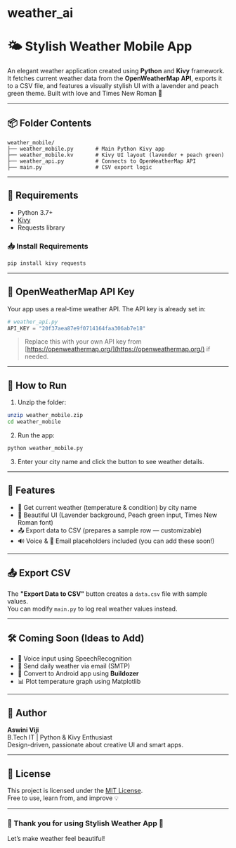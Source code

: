 # weather_ai
# 🌤️ Stylish Weather Mobile App

An elegant weather application created using **Python** and **Kivy** framework. It fetches current weather data from the **OpenWeatherMap API**, exports it to a CSV file, and features a visually stylish UI with a lavender and peach green theme. Built with love and Times New Roman 💜

---

## 📦 Folder Contents

```
weather_mobile/
├── weather_mobile.py       # Main Python Kivy app
├── weather_mobile.kv       # Kivy UI layout (lavender + peach green)
├── weather_api.py          # Connects to OpenWeatherMap API
├── main.py                 # CSV export logic
```

---

## 🧰 Requirements

- Python 3.7+
- [Kivy](https://kivy.org/)
- Requests library

### 📥 Install Requirements

```bash
pip install kivy requests
```

---

## 🔑 OpenWeatherMap API Key

Your app uses a real-time weather API. The API key is already set in:

```python
# weather_api.py
API_KEY = "20f37aea87e9f0714164faa306ab7e18"
```

> Replace this with your own API key from [https://openweathermap.org/](https://openweathermap.org/) if needed.

---

## 🚀 How to Run

1. Unzip the folder:

```bash
unzip weather_mobile.zip
cd weather_mobile
```

2. Run the app:

```bash
python weather_mobile.py
```

3. Enter your city name and click the button to see weather details.

---

## 🧾 Features

- 📍 Get current weather (temperature & condition) by city name
- 🎀 Beautiful UI (Lavender background, Peach green input, Times New Roman font)
- 📤 Export data to CSV (prepares a sample row — customizable)
- 🔊 Voice & 📧 Email placeholders included (you can add these soon!)

---

## 📤 Export CSV

The **"Export Data to CSV"** button creates a `data.csv` file with sample values.  
You can modify `main.py` to log real weather values instead.

---

## 🛠️ Coming Soon (Ideas to Add)

- 🎤 Voice input using SpeechRecognition
- 📧 Send daily weather via email (SMTP)
- 📱 Convert to Android app using **Buildozer**
- 📊 Plot temperature graph using Matplotlib

---

## 👤 Author

**Aswini Viji**  
B.Tech IT | Python & Kivy Enthusiast  
Design-driven, passionate about creative UI and smart apps.

---

## 📝 License

This project is licensed under the [MIT License](https://opensource.org/licenses/MIT).  
Free to use, learn from, and improve 💡

---

### 💜 Thank you for using Stylish Weather App 💜  
Let’s make weather feel beautiful!
